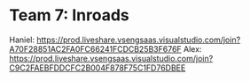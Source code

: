 # Team 7: Inroads
Haniel: https://prod.liveshare.vsengsaas.visualstudio.com/join?A70F28851AC2FA0FC66241FCDCB25B3F676F
Alex: https://prod.liveshare.vsengsaas.visualstudio.com/join?C9C2FAEBFDDCFC2B004F878F75C1FD76DBEE 
